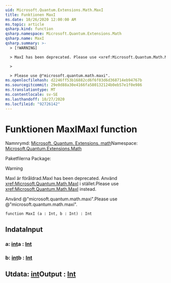 ```yaml
---
uid: Microsoft.Quantum.Extensions.Math.MaxI
title: Funktionen MaxI
ms.date: 10/26/2020 12:00:00 AM
ms.topic: article
qsharp.kind: function
qsharp.namespace: Microsoft.Quantum.Extensions.Math
qsharp.name: MaxI
qsharp.summary: >-
  > [!WARNING]

  > MaxI has been deprecated. Please use <xref:Microsoft.Quantum.Math.MaxI> instead.

  >

  > Please use @"microsoft.quantum.math.maxi".
ms.openlocfilehash: d2246ff53b16882cd6f6f03d6d368714eb94767b
ms.sourcegitcommit: 29e0d88a30e4166fa580132124b0eb57e1f0e986
ms.translationtype: MT
ms.contentlocale: sv-SE
ms.lasthandoff: 10/27/2020
ms.locfileid: "92726142"
---
```

# <a name="maxi-function"></a><span data-ttu-id="7a5c6-102">Funktionen MaxI</span><span class="sxs-lookup"><span data-stu-id="7a5c6-102">MaxI function</span></span>

<span data-ttu-id="7a5c6-103">Namnrymd: [Microsoft. Quantum. Extensions. math](xref:Microsoft.Quantum.Extensions.Math)</span><span class="sxs-lookup"><span data-stu-id="7a5c6-103">Namespace: [Microsoft.Quantum.Extensions.Math](xref:Microsoft.Quantum.Extensions.Math)</span></span>

<span data-ttu-id="7a5c6-104">Paketfilerna [](https://nuget.org/packages/)</span><span class="sxs-lookup"><span data-stu-id="7a5c6-104">Package: [](https://nuget.org/packages/)</span></span>


> [!WARNING]
> <span data-ttu-id="7a5c6-105">MaxI är föråldrad.</span><span class="sxs-lookup"><span data-stu-id="7a5c6-105">MaxI has been deprecated.</span></span> <span data-ttu-id="7a5c6-106">Använd <xref:Microsoft.Quantum.Math.MaxI> i stället.</span><span class="sxs-lookup"><span data-stu-id="7a5c6-106">Please use <xref:Microsoft.Quantum.Math.MaxI> instead.</span></span>
>
> <span data-ttu-id="7a5c6-107">Använd @"microsoft.quantum.math.maxi".</span><span class="sxs-lookup"><span data-stu-id="7a5c6-107">Please use @"microsoft.quantum.math.maxi".</span></span>



```qsharp
function MaxI (a : Int, b : Int) : Int
```


## <a name="input"></a><span data-ttu-id="7a5c6-108">Indata</span><span class="sxs-lookup"><span data-stu-id="7a5c6-108">Input</span></span>

### <a name="a--int"></a><span data-ttu-id="7a5c6-109">a: [int](xref:microsoft.quantum.lang-ref.int)</span><span class="sxs-lookup"><span data-stu-id="7a5c6-109">a : [Int](xref:microsoft.quantum.lang-ref.int)</span></span>




### <a name="b--int"></a><span data-ttu-id="7a5c6-110">b: [int](xref:microsoft.quantum.lang-ref.int)</span><span class="sxs-lookup"><span data-stu-id="7a5c6-110">b : [Int](xref:microsoft.quantum.lang-ref.int)</span></span>





## <a name="output--int"></a><span data-ttu-id="7a5c6-111">Utdata: [int](xref:microsoft.quantum.lang-ref.int)</span><span class="sxs-lookup"><span data-stu-id="7a5c6-111">Output : [Int](xref:microsoft.quantum.lang-ref.int)</span></span>

